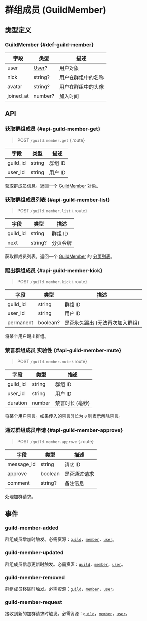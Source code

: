 # 群组成员 (GuildMember)

## 类型定义

### GuildMember {#def-guild-member}

| 字段 | 类型 | 描述 |
| --- | --- | --- |
| user | [User](./user.md#def-user)? | 用户对象 |
| nick | string? | 用户在群组中的名称 |
| avatar | string? | 用户在群组中的头像 |
| joined_at | number? | 加入时间 |

## API

### 获取群组成员 {#api-guild-member-get}

> <badge>POST</badge> `/guild.member.get` {.route}

| 字段 | 类型 | 描述 |
| --- | --- | --- |
| guild_id | string | 群组 ID |
| user_id | string | 用户 ID |

获取群成员信息。返回一个 [GuildMember](#def-guild-member) 对象。

### 获取群组成员列表 {#api-guild-member-list}

> <badge>POST</badge> `/guild.member.list` {.route}

| 字段 | 类型 | 描述 |
| --- | --- | --- |
| guild_id | string | 群组 ID |
| next | string? | 分页令牌 |

获取群成员列表。返回一个 [GuildMember](#def-guild-member) 的 [分页列表](../protocol/api.md#list)。

### 踢出群组成员 {#api-guild-member-kick}

> <badge>POST</badge> `/guild.member.kick` {.route}

| 字段 | 类型 | 描述 |
| --- | --- | --- |
| guild_id | string | 群组 ID |
| user_id | string | 用户 ID |
| permanent | boolean? | 是否永久踢出 (无法再次加入群组) |

将某个用户踢出群组。

### 禁言群组成员 <badge type="warning">实验性</badge> {#api-guild-member-mute}

> <badge>POST</badge> `/guild.member.mute` {.route}

| 字段 | 类型 | 描述 |
| --- | --- | --- |
| guild_id | string | 群组 ID |
| user_id | string | 用户 ID |
| duration | number | 禁言时长 (毫秒) |

将某个用户禁言。如果传入的禁言时长为 `0` 则表示解除禁言。

### 通过群组成员申请 {#api-guild-member-approve}

> <badge>POST</badge> `/guild.member.approve` {.route}

| 字段 | 类型 | 描述 |
| --- | --- | --- |
| message_id | string | 请求 ID |
| approve | boolean | 是否通过请求 |
| comment | string? | 备注信息 |

处理加群请求。

## 事件

### guild-member-added

群组成员增加时触发。必需资源：[`guild`](./guild.md#def-guild)，[`member`](#def-guild-member)，[`user`](./user.md#def-user)。

### guild-member-updated

群组成员信息更新时触发。必需资源：[`guild`](./guild.md#def-guild)，[`member`](#def-guild-member)，[`user`](./user.md#def-user)。

### guild-member-removed

群组成员移除时触发。必需资源：[`guild`](./guild.md#def-guild)，[`member`](#def-guild-member)，[`user`](./user.md#def-user)。

### guild-member-request

接收到新的加群请求时触发。必需资源：[`guild`](./guild.md#def-guild)，[`member`](#def-guild-member)，[`user`](./user.md#def-user)。
